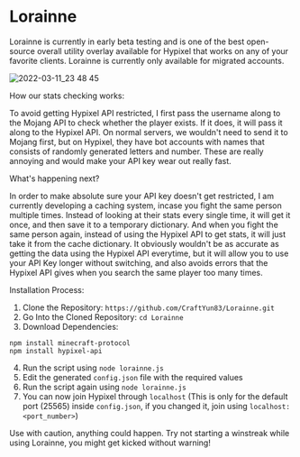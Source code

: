 # Lorainne
Lorainne is currently in early beta testing and is one of the best open-source overall utility overlay available for Hypixel that works on any of your favorite clients. Lorainne is currently only available for migrated accounts.

![2022-03-11_23 48 45](https://user-images.githubusercontent.com/47018858/157901170-80a1c77a-d3be-4181-9ae7-1b5b6152d07c.png)

How our stats checking works:

To avoid getting Hypixel API restricted, I first pass the username along to the Mojang API to check whether the player exists. If it does, it will pass it along to the Hypixel API. On normal servers, we wouldn't need to send it to Mojang first, but on Hypixel, they have bot accounts with names that consists of randomly generated letters and number. These are really annoying and would make your API key wear out really fast.

What's happening next?

In order to make absolute sure your API key doesn't get restricted, I am currently developing a caching system, incase you fight the same person multiple times. Instead of looking at their stats every single time, it will get it once, and then save it to a temporary dictionary. And when you fight the same person again, instead of using the Hypixel API to get stats, it will just take it from the cache dictionary. It obviously wouldn't be as accurate as getting the data using the Hypixel API everytime, but it will allow you to use your API Key longer without switching, and also avoids errors that the Hypixel API gives when you search the same player too many times.

Installation Process:

1. Clone the Repository: `https://github.com/CraftYun83/Lorainne.git`
2. Go Into the Cloned Repository: `cd Lorainne`
3. Download Dependencies:

`npm install minecraft-protocol`
<br>
`npm install hypixel-api`

4. Run the script using `node lorainne.js`
5. Edit the generated `config.json` file with the required values
6. Run the script again using `node lorainne.js`
7. You can now join Hypixel through `localhost`
(This is only for the default port (25565) inside `config.json`, if you changed it, join using `localhost:<port_number>`)

Use with caution, anything could happen. Try not starting a winstreak while using Lorainne, you might get kicked without warning!

